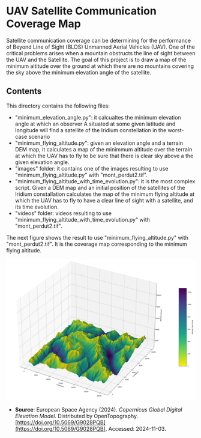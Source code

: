 # UAV Satellite Communication Coverage Map
Satellite communication coverage can be determining for the performance of Beyond Line of Sight (BLOS) Unmanned Aerial Vehicles (UAV). One of the critical problems arises when a mountain obstructs the line of sight between the UAV and the Satellite. 
The goal of this project is to draw a map of the minimum altitude over the ground at which there are no mountains covering the sky above the minimum elevation angle of the satellite.

## Contents
This directory contains the following files:
- "minimum_elevation_angle.py": it calcualtes the minimum elevation angle at which an observer A situated at some given latitude and longitude will find a satellite of the Iridium constellation in the worst-case scenario
- "minimum_flying_altitude.py": given an elevation angle and a terrain DEM map, it calculates a map of the minimmum altitude over the terrain at which the UAV has to fly to be sure that there is clear sky above a the given elevation angle.
- "images" folder: it contains one of the images resulting to use "minimum_flying_altitude.py" with "mont_perdut2.tif".
- "minimum_flying_altitude_with_time_evolution.py": it is the most complex script. Given a DEM map and an initial position of the satellites of the Iridium constallation calculates the map of the minimum flying altitude at which the UAV has to fly to have a clear line of sight with a satellite, and its time evolution.
- "videos" folder: videos resulting to use "minimum_flying_altitude_with_time_evolution.py" with "mont_perdut2.tif".

The next figure shows the result to use "minimum_flying_altitude.py" with "mont_perdut2.tif". It is the coverage map corresponding to the minimum flying altitude.

![Mont Perdut coverage map](images/mont_perdut.png) 

- **Source**: European Space Agency (2024). *Copernicus Global Digital Elevation Model*. Distributed by OpenTopography. [https://doi.org/10.5069/G9028PQB](https://doi.org/10.5069/G9028PQB). Accessed: 2024-11-03.
